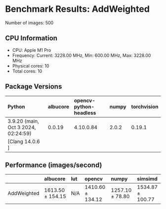 # Benchmark Results: AddWeighted

Number of images: 500

## CPU Information

- CPU: Apple M1 Pro
- Frequency: Current: 3228.00 MHz, Min: 600.00 MHz, Max: 3228.00 MHz
- Physical cores: 10
- Total cores: 10

## Package Versions

| Python                                | albucore   | opencv-python-headless   | numpy   | torchvision   |
|:--------------------------------------|:-----------|:-------------------------|:--------|:--------------|
| 3.9.20 (main, Oct  3 2024, 02:24:59)  | 0.0.19     | 4.10.0.84                | 2.0.2   | 0.19.1        |
| [Clang 14.0.6 ]                       |            |                          |         |               |

## Performance (images/second)

|             | albucore         | lut   | opencv           | numpy           | simsimd          |
|:------------|:-----------------|:------|:-----------------|:----------------|:-----------------|
| AddWeighted | 1613.50 ± 154.15 | N/A   | 1410.60 ± 134.12 | 1257.10 ± 78.80 | 1534.87 ± 100.77 |
